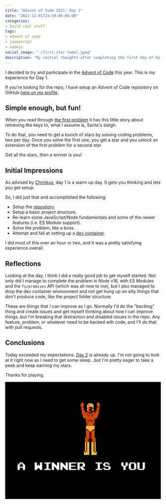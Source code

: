 ```yaml
---
title: "Advent of Code 2021: Day 1"
date: "2021-12-01T23:59:00-06:00"
categories:
- build cool stuff
tags:
- advent of code
- javascript
- nodejs
social_image: "./first-star-tweet.jpeg"
description: "My initial thoughts after completing the first day of my first journey into the Advent of Code"
---
```

I decided to try and participate in the [Advent of Code](https://adventofcode.com/) this year. This is my experience for Day 1.

If you're looking for the repo, I have setup an Advent of Code repository on GitHub [here on my profile][1].

## Simple enough, but fun!
When you read through [the first problem](https://adventofcode.com/2021/day/1) it has this little story about retrieving the keys to, what I assume is, Santa's sleigh.

To do that, you need to get a bunch of stars by solving coding problems, two per day. Once you solve the first one, you get a star and you unlock an extension of the first problem for a second star.

Get all the stars, then a winner is you!

## Initial Impressions
As advised by [Chrinkus](https://github.com/chrinkus), day 1 is a warm up day. It gets you thinking and lets you get setup.

So, I did just that and accomplished the following:

* Setup the [repository][1].
* Setup a basic project structure.
* Re-learn some JavaScript/Node fundamentals and some of the newer features (i.e. ES Module support).
* Solve the problem, like a boss.
* Attempt and fail at setting up a [dev container](https://code.visualstudio.com/docs/remote/containers-tutorial).

I did most of this over an hour or two, and it was a pretty satisfying experience overall.

## Reflections 

Looking at the day, I think I did a really good job to get myself started. Not only did I manage to complete the problem in Node v16, with ES Modules and the `fs/promises` API (which was all new to me), but I also managed to drop the dev container environment and not get hung up on silly things that don't produce code, like the project folder structure.

These are things that I can improve as I go. Normally I'd do the "backlog" thing and create issues and get myself thinking about how I can improve things..but I'm breaking that distraction and disabled issues in the repo. Any feature, problem, or whatever need to be backed wth code, and I'll do that with pull requests.

## Conclusions

Today exceeded my expectations. [Day 2](https://adventofcode.com/2021/day/2) is already up. I'm not going to look at it right now as I need to get some sleep...but I'm pretty eager to take a peek and keep earning my stars.

Thanks for playing.

![Screenshot from the NES game Pro Wrestling that shows a wrestler with his shirt off and arms up with the title 'A Winner is You' beneath him](./a-winner-is-you.jpeg)

[1]: https://github.com/davidwesst/advent-of-code "David Wesst's Advent of Code GitHub repository"
